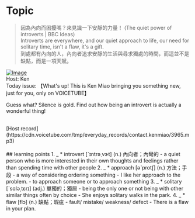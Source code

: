 # Topic

> 因為內向而困擾嗎？來見識一下安靜的力量！ (The quiet power of introverts | BBC Ideas) <br>
> Introverts are everywhere, and our quiet approach to life, our need for solitary time, isn't a flaw, it's a gift. <br>
> 到處都有內向的人，內向者追求安靜的生活與尋求獨處的時間，而這並不是缺點，而是一項天賦。 <br>

[![Image](https://cdn.voicetube.com/assets/thumbnails/o1Y4Z0oh1GE.jpg)](https://www.youtube.com/embed/o1Y4Z0oh1GE?rel=0&showinfo=0&cc_load_policy=0&controls=1&autoplay=1&iv_load_policy=3&playsinline=1&wmode=transparent&start=5&end=15&enablejsapi=1&origin=https://tw.voicetube.com&widgetid=1)<br>
Host: Ken
<br>Today issue: 【What's up! This is Ken Miao bringing you something new, just for you, only on VOICETUBE】

Guess what? Silence is gold. Find out how being an introvert is actually a wonderful thing!


<br>
[Host record](https://cdn.voicetube.com/tmp/everyday_records/contact.kenmiao/3965.mp3)
<br><br>
## learning points
1. _
	* introvert [ˋɪntrə͵vɝt] (n.) 內向者；內彎的
		- a quiet person who is more interested in their own thoughts and feelings rather than spending time with other people
2. _
	* approach [əˋprotʃ] (n.) 方法；手段
		- a way of considering ordering something
		- I like her approach to the problem.
		- to approach someone or to approach something
3. _
	* solitary [ˋsɑlə͵tɛrɪ] (adj.) 單獨的；獨居
		- being the only one or not being with other similar things often by choice
		- She enjoys solitary walks in the park.
4. _
	* flaw [flɔ] (n.) 缺點；瑕疵
		- fault/ mistake/ weakness/ defect
		- There is a flaw in your plan.
